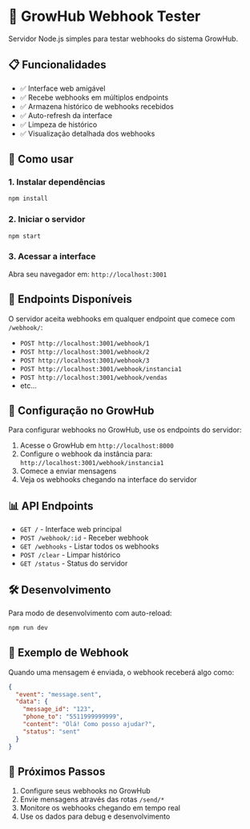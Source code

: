 # 🚀 GrowHub Webhook Tester

Servidor Node.js simples para testar webhooks do sistema GrowHub.

## 📋 Funcionalidades

- ✅ Interface web amigável
- ✅ Recebe webhooks em múltiplos endpoints
- ✅ Armazena histórico de webhooks recebidos
- ✅ Auto-refresh da interface
- ✅ Limpeza de histórico
- ✅ Visualização detalhada dos webhooks

## 🚀 Como usar

### 1. Instalar dependências
```bash
npm install
```

### 2. Iniciar o servidor
```bash
npm start
```

### 3. Acessar a interface
Abra seu navegador em: `http://localhost:3001`

## 📡 Endpoints Disponíveis

O servidor aceita webhooks em qualquer endpoint que comece com `/webhook/`:

- `POST http://localhost:3001/webhook/1`
- `POST http://localhost:3001/webhook/2`
- `POST http://localhost:3001/webhook/3`
- `POST http://localhost:3001/webhook/instancia1`
- `POST http://localhost:3001/webhook/vendas`
- etc...

## 🔧 Configuração no GrowHub

Para configurar webhooks no GrowHub, use os endpoints do servidor:

1. Acesse o GrowHub em `http://localhost:8000`
2. Configure o webhook da instância para: `http://localhost:3001/webhook/instancia1`
3. Comece a enviar mensagens
4. Veja os webhooks chegando na interface do servidor

## 📊 API Endpoints

- `GET /` - Interface web principal
- `POST /webhook/:id` - Receber webhook
- `GET /webhooks` - Listar todos os webhooks
- `POST /clear` - Limpar histórico
- `GET /status` - Status do servidor

## 🛠️ Desenvolvimento

Para modo de desenvolvimento com auto-reload:
```bash
npm run dev
```

## 📝 Exemplo de Webhook

Quando uma mensagem é enviada, o webhook receberá algo como:

```json
{
  "event": "message.sent",
  "data": {
    "message_id": "123",
    "phone_to": "5511999999999",
    "content": "Olá! Como posso ajudar?",
    "status": "sent"
  }
}
```

## 🎯 Próximos Passos

1. Configure seus webhooks no GrowHub
2. Envie mensagens através das rotas `/send/*`
3. Monitore os webhooks chegando em tempo real
4. Use os dados para debug e desenvolvimento
